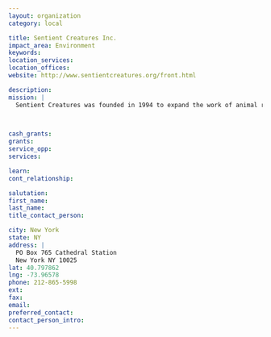 ```yaml
---
layout: organization
category: local

title: Sentient Creatures Inc.
impact_area: Environment
keywords: 
location_services: 
location_offices: 
website: http://www.sentientcreatures.org/front.html

description: 
mission: |
  Sentient Creatures was founded in 1994 to expand the work of animal rescue begun by its founder, Chitra Besbroda in 1973. Sentient Creatures is the only group dedicated to consistently rescuing Harlem's abandoned, abused, and neglected "junkyard dogs." In the 27 years since Chitra first began her rescue efforts, she has rescued and placed more than 3500 of these abused and abandoned animals in loving homes.

  

cash_grants: 
grants: 
service_opp: 
services: 

learn: 
cont_relationship: 

salutation: 
first_name: 
last_name: 
title_contact_person: 

city: New York
state: NY
address: |
  PO Box 765 Cathedral Station  
  New York NY 10025
lat: 40.797862
lng: -73.96578
phone: 212-865-5998
ext: 
fax: 
email: 
preferred_contact: 
contact_person_intro: 
---
```

